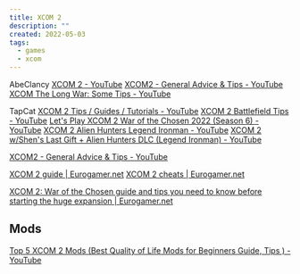 ```yaml
---
title: XCOM 2
description: ""
created: 2022-05-03
tags:
  - games
  - xcom
---
```


AbeClancy
[XCOM 2 - YouTube](https://www.youtube.com/playlist?list=PLI1F_eUFFmf9Zd5Wm_lAt_cO2MJjcMieM)
[XCOM2 - General Advice & Tips - YouTube](https://www.youtube.com/watch?v=b4fKt1blJcc)
[XCOM The Long War: Some Tips - YouTube](https://www.youtube.com/watch?v=XyGieFDL17I)

TapCat
[XCOM 2 Tips / Guides / Tutorials - YouTube](https://www.youtube.com/playlist?list=PL96LzV95Nrq-ICTZ0go9a39UI-mqi3rzt)
[XCOM 2 Battlefield Tips - YouTube](https://www.youtube.com/playlist?list=PL96LzV95Nrq_b0nSDq4m8zQI5yutmivuM)
[Let's Play XCOM 2 War of the Chosen 2022 (Season 6) - YouTube](https://www.youtube.com/playlist?list=PL96LzV95Nrq-dI1Oas6nOjERj1pjSquxy)
[XCOM 2 Alien Hunters Legend Ironman - YouTube](https://www.youtube.com/playlist?list=PL96LzV95Nrq_nvTDh45cBLZHpklNSKq17)
[XCOM 2 w/Shen's Last Gift + Alien Hunters DLC (Legend Ironman) - YouTube](https://www.youtube.com/playlist?list=PL96LzV95Nrq9kgaR6DdXfyENfSuRuns9v)

[XCOM2 - General Advice & Tips - YouTube](https://www.youtube.com/watch?v=b4fKt1blJcc)

[XCOM 2 guide | Eurogamer.net](https://www.eurogamer.net/xcom-2-guide-4031)
[XCOM 2 cheats | Eurogamer.net](https://www.eurogamer.net/xcom-2-cheats-4031)

[XCOM 2: War of the Chosen guide and tips you need to know before starting the huge expansion | Eurogamer.net](https://www.eurogamer.net/xcom-2-war-of-the-chosen-guide-tips-4029)

## Mods

[Top 5 XCOM 2 Mods (Best Quality of Life Mods for Beginners Guide, Tips ) - YouTube](https://www.youtube.com/watch?v=YQvqshch1t0)
